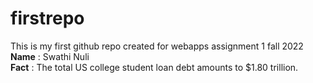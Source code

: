 # firstrepo
This is my first github repo created for webapps assignment 1 fall 2022 <br>
**Name** : Swathi Nuli <br>
**Fact** : The total US college student loan debt amounts to $1.80 trillion.

